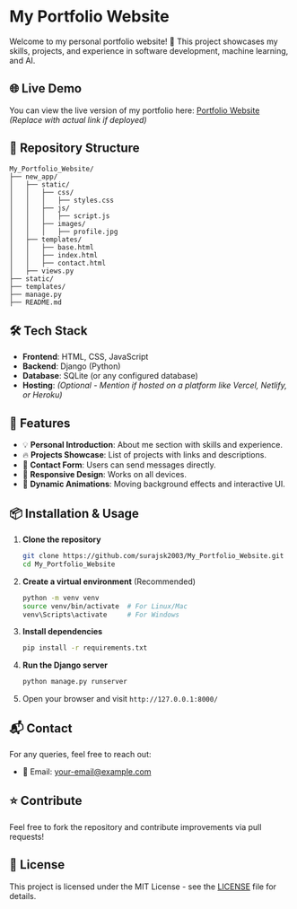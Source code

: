# My Portfolio Website

Welcome to my personal portfolio website! 🚀 This project showcases my skills, projects, and experience in software development, machine learning, and AI.

## 🌐 Live Demo
You can view the live version of my portfolio here: [Portfolio Website](#) *(Replace with actual link if deployed)*

## 📂 Repository Structure
```
My_Portfolio_Website/
├── new_app/
│   ├── static/
│   │   ├── css/
│   │   │   ├── styles.css
│   │   ├── js/
│   │   │   ├── script.js
│   │   ├── images/
│   │   │   ├── profile.jpg
│   ├── templates/
│   │   ├── base.html
│   │   ├── index.html
│   │   ├── contact.html
│   ├── views.py
├── static/
├── templates/
├── manage.py
├── README.md
```

## 🛠 Tech Stack
- **Frontend**: HTML, CSS, JavaScript
- **Backend**: Django (Python)
- **Database**: SQLite (or any configured database)
- **Hosting**: *(Optional - Mention if hosted on a platform like Vercel, Netlify, or Heroku)*

## 🚀 Features
- 💡 **Personal Introduction**: About me section with skills and experience.
- 🔥 **Projects Showcase**: List of projects with links and descriptions.
- 📩 **Contact Form**: Users can send messages directly.
- 🌟 **Responsive Design**: Works on all devices.
- 🎨 **Dynamic Animations**: Moving background effects and interactive UI.

## 📦 Installation & Usage
1. **Clone the repository**
   ```bash
   git clone https://github.com/surajsk2003/My_Portfolio_Website.git
   cd My_Portfolio_Website
   ```
2. **Create a virtual environment** (Recommended)
   ```bash
   python -m venv venv
   source venv/bin/activate  # For Linux/Mac
   venv\Scripts\activate     # For Windows
   ```
3. **Install dependencies**
   ```bash
   pip install -r requirements.txt
   ```
4. **Run the Django server**
   ```bash
   python manage.py runserver
   ```
5. Open your browser and visit `http://127.0.0.1:8000/`

## 📬 Contact
For any queries, feel free to reach out:
- 📧 Email: [your-email@example.com](surajkumarsksk2000@gmail.com)

## ⭐ Contribute
Feel free to fork the repository and contribute improvements via pull requests!

## 📜 License
This project is licensed under the MIT License - see the [LICENSE](LICENSE) file for details.

